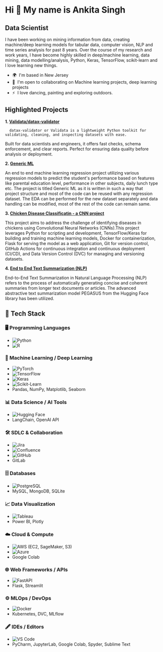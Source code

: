 Hi 👋 My name is Ankita Singh
=============================

Data Scientist
---------------------------

I have been working on mining information from data, creating machine/deep learning models for tabular data, computer vision, NLP and time series analysis for past 8 years. Over the course of my research and work years, I have become highly skilled in deep/machine learning, data mining, data modelling/analysis, Python, Keras, TensorFlow, scikit-learn and I love learning new things.

*   🌍  I'm based in New Jersey
*   🤝  I'm open to collaborating on Machine learning projects, deep learning projects
*   ⚡  I love dancing, painting and exploring outdoors. 

Highlighted Projects
-------------------------
<b>1. [Validata/datax-validator](https://github.com/ankitajaiwar/Validata) </b>

      datax-validator or Validata is a lightweight Python toolkit for validating, cleaning, and inspecting datasets with ease.
   Built for data scientists and engineers, it offers fast checks, schema enforcement, and clear reports.
   Perfect for ensuring data quality before analysis or deployment.
   
<b>2. [Generic ML](https://github.com/ankitajaiwar/GenericML) </b>

   An end to end machine learning regression project utilizing various regression models to predict the student's performance based on features like parental education level, performance in other subjects,
   daily lunch type etc. The project is titled Generic ML as it is written in such a way that project structure and most of the code can be reused with any regression dataset. The EDA can be performed for the new dataset separately and data handling can be modified, most of the rest of the code can remain same.

<b>3. [Chicken Disease Classificatin - a CNN project](https://github.com/ankitajaiwar/Chicken-Disease-Classification)</b>

   This project aims to address the challenge of identifying diseases in chickens using Convolutional Neural Networks (CNNs).This project leverages Python for scripting and development, TensorFlow/Keras for building and training machine learning models, Docker for containerization, Flask for serving the model as a web application, Git for version control, GitHub Actions for continuous integration and continuous deployment (CI/CD), and Data Version Control (DVC) for managing and versioning datasets.
   
<b>4. [End to End Text Summarization (NLP)](https://github.com/ankitajaiwar/Text-summarizer) </b>

   End-to-End Text Summarization in Natural Language Processing (NLP) refers to the process of automatically generating concise and coherent summaries from longer text documents or articles. The advanced abstractive text summarization model PEGASUS from the Hugging Face library has been utilized.

## 🚀 Tech Stack

### 🖥️ Programming Languages
- ![Python](https://img.shields.io/badge/Python-3776AB?style=flat&logo=python&logoColor=white)
- ![R](https://img.shields.io/badge/R-276DC3?style=flat&logo=r&logoColor=white)

### 🤖 Machine Learning / Deep Learning
- ![PyTorch](https://img.shields.io/badge/PyTorch-EE4C2C?style=flat&logo=pytorch&logoColor=white)
- ![TensorFlow](https://img.shields.io/badge/TensorFlow-FF6F00?style=flat&logo=tensorflow&logoColor=white)
- ![Keras](https://img.shields.io/badge/Keras-D00000?style=flat&logo=keras&logoColor=white)
- ![Scikit-Learn](https://img.shields.io/badge/Scikit--Learn-F7931E?style=flat&logo=scikit-learn&logoColor=white)
- Pandas, NumPy, Matplotlib, Seaborn

### 📊 Data Science / AI Tools
- ![Hugging Face](https://img.shields.io/badge/Hugging%20Face-FFD21E?style=flat&logo=huggingface&logoColor=black)
- LangChain, OpenAI API

### 🛠️ SDLC & Collaboration
- ![Jira](https://img.shields.io/badge/Jira-0052CC?style=flat&logo=jira&logoColor=white)
- ![Confluence](https://img.shields.io/badge/Confluence-172B4D?style=flat&logo=confluence&logoColor=white)
- ![GitHub](https://img.shields.io/badge/GitHub-181717?style=flat&logo=github&logoColor=white)
- GitLab

### 🗄️ Databases
- ![PostgreSQL](https://img.shields.io/badge/PostgreSQL-4169E1?style=flat&logo=postgresql&logoColor=white)
- MySQL, MongoDB, SQLite

### 📈 Data Visualization
- ![Tableau](https://img.shields.io/badge/Tableau-E97627?style=flat&logo=tableau&logoColor=white)
- Power BI, Plotly

### ☁️ Cloud & Compute
- ![AWS](https://img.shields.io/badge/AWS-232F3E?style=flat&logo=amazon-aws&logoColor=white) (EC2, SageMaker, S3)
- ![Azure](https://img.shields.io/badge/Azure-0078D4?style=flat&logo=microsoft-azure&logoColor=white) 
- Google Colab

### 🌐 Web Frameworks / APIs
- ![FastAPI](https://img.shields.io/badge/FastAPI-009688?style=flat&logo=fastapi&logoColor=white)
- Flask, Streamlit

### ⚙️ MLOps / DevOps
- ![Docker](https://img.shields.io/badge/Docker-2496ED?style=flat&logo=docker&logoColor=white)
- Kubernetes, DVC, MLflow

### 🖋️ IDEs / Editors
- ![VS Code](https://img.shields.io/badge/VS%20Code-007ACC?style=flat&logo=visual-studio-code&logoColor=white)
- PyCharm, JupyterLab, Google Colab, Spyder, Sublime Text




                  
              
